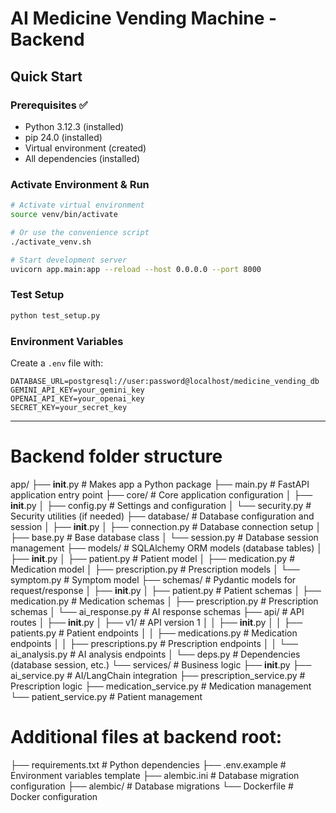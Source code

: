 # AI Medicine Vending Machine - Backend

## Quick Start

### Prerequisites ✅
- Python 3.12.3 (installed)
- pip 24.0 (installed)
- Virtual environment (created)
- All dependencies (installed)

### Activate Environment & Run
```bash
# Activate virtual environment
source venv/bin/activate

# Or use the convenience script
./activate_venv.sh

# Start development server
uvicorn app.main:app --reload --host 0.0.0.0 --port 8000
```

### Test Setup
```bash
python test_setup.py
```

### Environment Variables
Create a `.env` file with:
```
DATABASE_URL=postgresql://user:password@localhost/medicine_vending_db
GEMINI_API_KEY=your_gemini_key
OPENAI_API_KEY=your_openai_key
SECRET_KEY=your_secret_key
```

---

# Backend folder structure
app/
├── __init__.py              # Makes app a Python package
├── main.py                  # FastAPI application entry point
├── core/                    # Core application configuration
│   ├── __init__.py
│   ├── config.py           # Settings and configuration
│   └── security.py         # Security utilities (if needed)
├── database/                # Database configuration and session
│   ├── __init__.py
│   ├── connection.py       # Database connection setup
│   ├── base.py            # Base database class
│   └── session.py         # Database session management
├── models/                  # SQLAlchemy ORM models (database tables)
│   ├── __init__.py
│   ├── patient.py          # Patient model
│   ├── medication.py       # Medication model
│   ├── prescription.py     # Prescription models
│   └── symptom.py          # Symptom model
├── schemas/                 # Pydantic models for request/response
│   ├── __init__.py
│   ├── patient.py          # Patient schemas
│   ├── medication.py       # Medication schemas
│   ├── prescription.py     # Prescription schemas
│   └── ai_response.py      # AI response schemas
├── api/                     # API routes
│   ├── __init__.py
│   ├── v1/                 # API version 1
│   │   ├── __init__.py
│   │   ├── patients.py     # Patient endpoints
│   │   ├── medications.py  # Medication endpoints
│   │   ├── prescriptions.py # Prescription endpoints
│   │   └── ai_analysis.py  # AI analysis endpoints
│   └── deps.py             # Dependencies (database session, etc.)
└── services/                # Business logic
    ├── __init__.py
    ├── ai_service.py        # AI/LangChain integration
    ├── prescription_service.py # Prescription logic
    ├── medication_service.py   # Medication management
    └── patient_service.py      # Patient management

# Additional files at backend root:
├── requirements.txt         # Python dependencies
├── .env.example            # Environment variables template
├── alembic.ini            # Database migration configuration
├── alembic/               # Database migrations
└── Dockerfile             # Docker configuration
